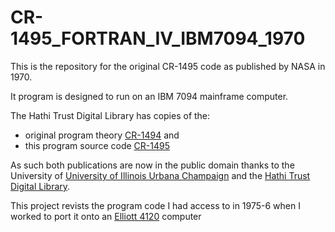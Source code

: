 # CR-1495_FORTRAN_IV_IBM7094_1970

This is the repository for the original CR-1495 code as published by NASA in 1970.

It program is designed to run on an IBM 7094 mainframe computer.

The Hathi Trust Digital Library has copies of the:
* original program theory [CR-1494](https://catalog.hathitrust.org/Record/011430639)
and
* this program source code [CR-1495](https://catalog.hathitrust.org/Record/011430641)

As such both publications are now in the public domain thanks to the University of [University of Illinois Urbana Champaign](https://illinois.edu/) and the [Hathi Trust Digital Library](https://www.hathitrust.org/).

This project revists the program code I had access to in 1975-6 when I worked to port it onto an [Elliott 4120](https://www.ithistory.org/db/hardware/elliott-brothers-london-ltd/elliott-4120) computer 
